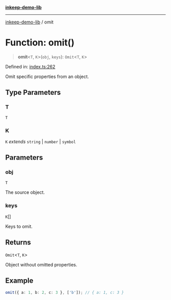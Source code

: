 [**inkeep-demo-lib**](../README.md)

***

[inkeep-demo-lib](../globals.md) / omit

# Function: omit()

> **omit**\<`T`, `K`\>(`obj`, `keys`): `Omit`\<`T`, `K`\>

Defined in: [index.ts:262](https://github.com/araujota/inkeep-demo-lib/blob/8045ed22acf532ebed8d31418c5f9a18d1adef5d/src/index.ts#L262)

Omit specific properties from an object.

## Type Parameters

### T

`T`

### K

`K` *extends* `string` \| `number` \| `symbol`

## Parameters

### obj

`T`

The source object.

### keys

`K`[]

Keys to omit.

## Returns

`Omit`\<`T`, `K`\>

Object without omitted properties.

## Example

```ts
omit({ a: 1, b: 2, c: 3 }, ['b']); // { a: 1, c: 3 }
```
